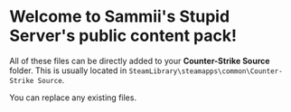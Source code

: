 # Welcome to Sammii's Stupid Server's public content pack!

All of these files can be directly added to your **Counter-Strike Source** folder. This is usually located in `SteamLibrary\steamapps\common\Counter-Strike Source`. 

You can replace any existing files. 

